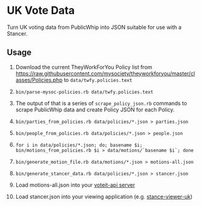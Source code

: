 # UK Vote Data

Turn UK voting data from PublicWhip into JSON suitable for use with a
Stancer.

## Usage

1. Download the current TheyWorkForYou Policy list from https://raw.githubusercontent.com/mysociety/theyworkforyou/master/classes/Policies.php to ``data/twfy.policies.text``

2. ``bin/parse-mysoc-policies.rb data/twfy.policies.text``

3. The output of that is a series of ``scrape_policy_json.rb`` commands to scrape PublicWhip data and create Policy JSON for each Policy.

4. ``bin/parties_from_policies.rb data/policies/*.json > parties.json``

5. ``bin/people_from_policies.rb data/policies/*.json > people.json``

6. ``for i in data/policies/*.json; do; basename $i; bin/motions_from_policies.rb $i > data/motions/`basename $i`; done``

7. ``bin/generate_motion_file.rb data/motions/*.json > motions-all.json``

8. ``bin/generate_stancer_data.rb data/policies/*.json > stancer.json``

9. Load motions-all.json into your [voteit-api server](https://github.com/tmtmtmtm/voteit-api) 

10. Load stancer.json into your viewing application (e.g. [stance-viewer-uk](https://github.com/tmtmtmtm/stance-viewer-uk))
